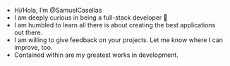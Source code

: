 - Hi/Hola, I’m @SamuelCasellas
- I am deeply curious in being a full-stack developer 💪
- I am humbled to learn all there is about creating the best applications out there.
- I am willing to give feedback on your projects. Let me know where I can improve, too.
- Contained within are my greatest works in development.

<!---
SamuelCasellas/SamuelCasellas is a ✨ special ✨ repository because its `README.md` (this file) appears on your GitHub profile.
You can click the Preview link to take a look at your changes.
--->

